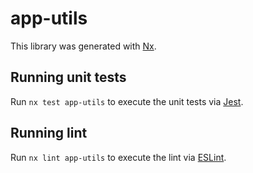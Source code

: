 # app-utils

This library was generated with [Nx](https://nx.dev).

## Running unit tests

Run `nx test app-utils` to execute the unit tests via [Jest](https://jestjs.io).

## Running lint

Run `nx lint app-utils` to execute the lint via [ESLint](https://eslint.org/).

